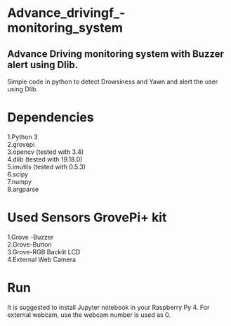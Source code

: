 # Advance_drivingf_-monitoring_system
## Advance Driving monitoring system with Buzzer alert using Dlib.

Simple code in python to detect Drowsiness and Yawn and alert the user using Dlib.  

# Dependencies
1.Python 3   
2.grovepi   
3.opencv (tested with 3.4)  
4.dlib (tested with 19.18.0)  
5.imutils (tested with 0.5.3)  
6.scipy  
7.numpy  
8.argparse  

# Used Sensors GrovePi+ kit
1.Grove -Buzzer  
2.Grove-Button  
3.Grove-RGB Backlit LCD  
4.External Web Camera  


# Run 
It is suggested to install Jupyter notebook in your Raspberry Py 4. For external webcam, use the webcam number is used as 0.  

#
